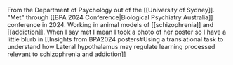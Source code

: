 From the Department of Psychology out of the [[University of Sydney]]. "Met" through [[BPA 2024 Conference|Biological Psychiatry Australia]] conference in 2024. Working in animal models of [[schizophrenia]] and [[addiction]]. When I say met I mean I took a photo of her poster so I have a little blurb in [[Insights from BPA2024 posters#Using a translational task to understand how Lateral hypothalamus may regulate learning processed relevant to schizophrenia and addiction]]
